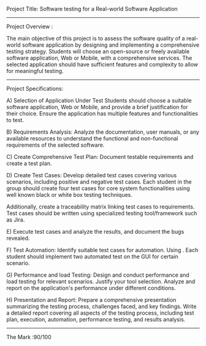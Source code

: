 Project Title: Software testing for a Real-world Software Application


_________________________________________________________________________________


Project Overview : 

The main objective of this project is to assess the software quality of a real-world software 
application by designing and implementing a comprehensive testing strategy. Students will 
choose an open-source or freely available software application, Web or Mobile, with a 
comprehensive services. The selected application should have sufficient features and complexity 
to allow for meaningful testing. 

____________________________________________________________________________________

Project Specifications:

A) Selection of Application Under Test
Students should choose a suitable software application, Web or Mobile, and provide a brief 
justification for their choice.
Ensure the application has multiple features and functionalities to test.

B) Requirements Analysis:
Analyze the documentation, user manuals, or any available resources to understand the 
functional and non-functional requirements of the selected software.

C) Create Comprehensive Test Plan: Document testable requirements and create a test plan.

D) Create Test Cases: Develop detailed test cases covering various scenarios, including positive 
and negative test cases. Each student in the group should create four test cases for core system 
functionalities using well known black or white box testing techniques.

Additionally, create a traceability matrix linking test cases to requirements. Test cases should be 
written using specialized testing tool/framework such as Jira.

E) Execute test cases and analyze the results, and document the bugs revealed.

F) Test Automation:
Identify suitable test cases for automation. Using . Each student 
should implement two automated test on the GUI for certain scenario.

G) Performance and load Testing:
Design and conduct performance and load testing for relevant scenarios. Justify your tool 
selection.
Analyze and report on the application's performance under different conditions.

H) Presentation and Report:
Prepare a comprehensive presentation summarizing the testing process, challenges faced, and 
key findings.
Write a detailed report covering all aspects of the testing process, including test plan, execution, 
automation, performance testing, and results analysis.

_________________________________________________________________________________________________ 





The Mark :90/100  


